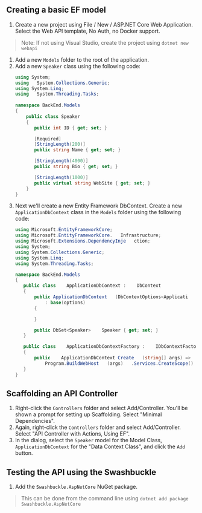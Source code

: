## Creating a basic EF model

1. Create a new project using File / New / ASP.NET Core Web Application. Select the Web API template, No Auth, no Docker support.
> Note: If not using Visual Studio, create the project using `dotnet new webapi`
1. Add a new `Models` folder to the root of the application.
1. Add a new `Speaker` class using the following code:
    ```csharp
    using System;
    using   System.Collections.Generic;
    using System.Linq;
    using   System.Threading.Tasks;
  
    namespace BackEnd.Models
    {
        public class Speaker
        {
           public int ID { get; set; }
    
           [Required]
           [StringLength(200)]
           public string Name { get; set; }
    
           [StringLength(4000)]
           public string Bio { get; set; }
    
           [StringLength(1000)]
           public virtual string WebSite { get; set; }
        }
    }
    ``` 
1. Next we'll create a new Entity Framework DbContext. Create a new `ApplicationDbContext` class in the `Models` folder using the following code:
    ```csharp
   using Microsoft.EntityFrameworkCore;
   using Microsoft.EntityFrameworkCore.   Infrastructure;
   using Microsoft.Extensions.DependencyInje   ction;
   using System;
   using System.Collections.Generic;
   using System.Linq;
   using System.Threading.Tasks;
   
   namespace BackEnd.Models
   {
       public class    ApplicationDbContext :    DbContext
       {
           public ApplicationDbContext   (DbContextOptions<Applicati   onDbContext> options)
               : base(options)
           {
   
           }
   
           public DbSet<Speaker>    Speaker { get; set; }
       }
   
       public class    ApplicationDbContextFactory :    IDbContextFactory<ApplicationDb   Context>
       {
           public    ApplicationDbContext Create   (string[] args) =>
               Program.BuildWebHost   (args)   .Services.CreateScope()   .ServiceProvider.   GetRequiredService<Appl   icationDbContext>();
       }
   }
    ```
## Scaffolding an API Controller 
1. Right-click the `Controllers` folder and select Add/Controller. You'll be shown a prompt for setting up Scaffolding. Select "Minimal Dependencies".
1. Again, right-click the `Controllers` folder and select Add/Controller. Select "API Controller with Actions, Using EF".
1. In the dialog, select the `Speaker` model for the Model Class, `ApplicationDbContext` for the "Data Context Class", and click the `Add` button.

## Testing the API using the Swashbuckle
1. Add the `Swashbuckle.AspNetCore` NuGet package.
> This can be done from the command line using `dotnet add package Swashbuckle.AspNetCore`